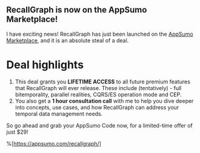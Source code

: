 ## RecallGraph is now on the AppSumo Marketplace!

I have exciting news! RecallGraph has just been launched on the  [AppSumo Marketplace](https://appsumo.com/recallgraph/), and it is an absolute steal of a deal.

# Deal highlights
1. This deal grants you **LIFETIME ACCESS** to all future premium features that RecallGraph will ever release. These include (tentatively) - full bitemporality, parallel realities, CQRS/ES operation mode and CEP.
1. You also get a **1 hour consultation call** with me to help you dive deeper into concepts, use cases, and how RecallGraph can address your temporal data management needs.

So go ahead and grab your AppSumo Code now, for a limited-time offer of just $29!

%[https://appsumo.com/recallgraph/]